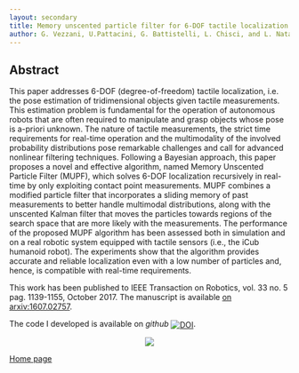 ```yaml
---
layout: secondary
title: Memory unscented particle filter for 6-DOF tactile localization
author: G. Vezzani, U.Pattacini, G. Battistelli, L. Chisci, and L. Natale
---
```



## Abstract
This paper addresses 6-DOF (degree-of-freedom) tactile localization, i.e. the pose estimation of tridimensional
objects given tactile measurements. This estimation problem is fundamental for the operation of autonomous robots that are
often required to manipulate and grasp objects whose pose is a-priori unknown. The nature of tactile measurements, the strict
time requirements for real-time operation and the multimodality of the involved probability distributions pose remarkable
challenges and call for advanced nonlinear filtering techniques. Following a Bayesian approach, this paper proposes a novel
and effective algorithm, named Memory Unscented Particle Filter (MUPF), which solves 6-DOF localization recursively in real-time
by only exploiting contact point measurements. MUPF combines a modified particle filter that incorporates a sliding memory of
past measurements to better handle multimodal distributions, along with the unscented Kalman filter that moves the particles
towards regions of the search space that are more likely with the measurements. The performance of the proposed MUPF
algorithm has been assessed both in simulation and on a real robotic system equipped with tactile sensors (i.e., the iCub
humanoid robot). The experiments show that the algorithm provides accurate and reliable localization even with a low number of particles and, hence, is compatible with real-time requirements.

This work has been published to IEEE Transaction on Robotics, vol. 33 no. 5 pag. 1139-1155, October 2017.
The manuscript is available [on arxiv:1607.02757](https://arxiv.org/pdf/1607.02757.pdf).

The code I developed is available on _github_ <a href="https://doi.org/10.5281/zenodo.163860"><img src="https://zenodo.org/badge/DOI/10.5281/zenodo.163860.svg" style="vertical-align:middle;" alt="DOI"></a>.

<p align="center">
<img src="https://raw.githubusercontent.com/giuliavezzani/giuliavezzani.github.io/master/files/hand.jpg">
</p>


[Home page](./)
